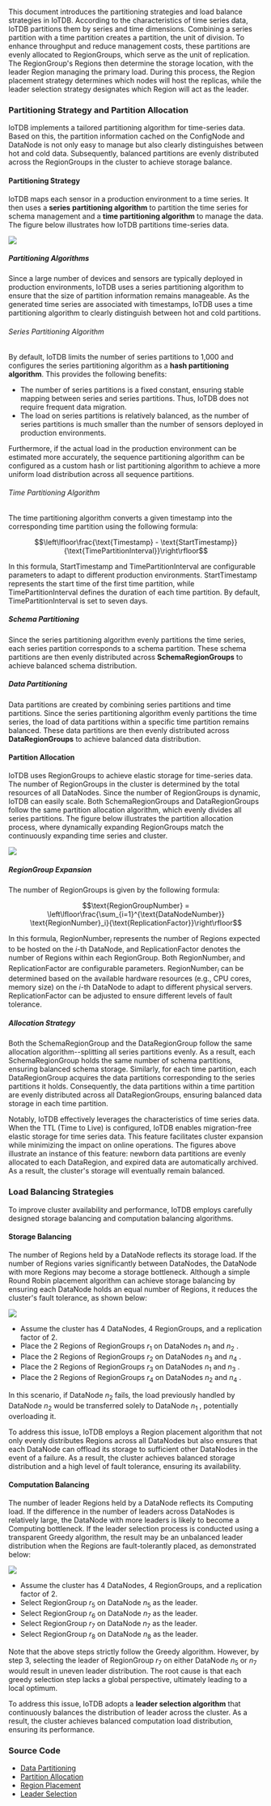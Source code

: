 <!--

    Licensed to the Apache Software Foundation (ASF) under one
    or more contributor license agreements.  See the NOTICE file
    distributed with this work for additional information
    regarding copyright ownership.  The ASF licenses this file
    to you under the Apache License, Version 2.0 (the
    "License"); you may not use this file except in compliance
    with the License.  You may obtain a copy of the License at
    
        http://www.apache.org/licenses/LICENSE-2.0
    
    Unless required by applicable law or agreed to in writing,
    software distributed under the License is distributed on an
    "AS IS" BASIS, WITHOUT WARRANTIES OR CONDITIONS OF ANY
    KIND, either express or implied.  See the License for the
    specific language governing permissions and limitations
    under the License.

-->

This document introduces the partitioning strategies and load balance strategies in IoTDB. According to the characteristics of time series data, IoTDB partitions them by series and time dimensions. Combining a series partition with a time partition creates a partition, the unit of division. To enhance throughput and reduce management costs, these partitions are evenly allocated to RegionGroups, which serve as the unit of replication. The RegionGroup's Regions then determine the storage location, with the leader Region managing the primary load. During this process, the Region placement strategy determines which nodes will host the replicas, while the leader selection strategy designates which Region will act as the leader.

### Partitioning Strategy and Partition Allocation

IoTDB implements a tailored partitioning algorithm for time-series data. Based on this, the partition information cached on the ConfigNode and DataNode is not only easy to manage but also clearly distinguishes between hot and cold data. Subsequently, balanced partitions are evenly distributed across the RegionGroups in the cluster to achieve storage balance.

#### Partitioning Strategy

IoTDB maps each sensor in a production environment to a time series. It then uses a **series** **partitioning algorithm** to partition the time series for schema management and a **time partitioning algorithm** to manage the data. The figure below illustrates how IoTDB partitions time-series data.

![](/img/partition_table_en.png)

##### Partitioning Algorithms

Since a large number of devices and sensors are typically deployed in production environments, IoTDB uses a series partitioning algorithm to ensure that the size of partition information remains manageable. As the generated time series are associated with timestamps, IoTDB uses a time partitioning algorithm to clearly distinguish between hot and cold partitions.

###### Series Partitioning Algorithm

By default, IoTDB limits the number of series partitions to 1,000 and configures the series partitioning algorithm as a **hash partitioning algorithm**. This provides the following benefits:

- The number of series partitions is a fixed constant, ensuring stable mapping between series and series partitions. Thus, IoTDB does not require frequent data migration.
- The load on series partitions is relatively balanced, as the number of series partitions is much smaller than the number of sensors deployed in production environments.

Furthermore, if the actual load in the production environment can be estimated more accurately, the sequence partitioning algorithm can be configured as a custom hash or list partitioning algorithm to achieve a more uniform load distribution across all sequence partitions.

###### Time Partitioning Algorithm

The time partitioning algorithm converts a given timestamp into the corresponding time partition using the following formula:

$$\left\lfloor\frac{\text{Timestamp} - \text{StartTimestamp}}{\text{TimePartitionInterval}}\right\rfloor$$

In this formula, $\text{StartTimestamp}$ and $\text{TimePartitionInterval}$ are configurable parameters to adapt to different production environments. $\text{StartTimestamp}$ represents the start time of the first time partition, while $\text{TimePartitionInterval}$ defines the duration of each time partition. By default, $\text{TimePartitionInterval}$ is set to seven days.

##### Schema Partitioning

Since the series partitioning algorithm evenly partitions the time series, each series partition corresponds to a schema partition. These schema partitions are then evenly distributed across **SchemaRegionGroups** to achieve balanced schema distribution.

##### Data Partitioning

Data partitions are created by combining series partitions and time partitions. Since the series partitioning algorithm evenly partitions the time series, the load of data partitions within a specific time partition remains balanced. These data partitions are then evenly distributed across **DataRegionGroups** to achieve balanced data distribution.

#### Partition Allocation

IoTDB uses RegionGroups to achieve elastic storage for time-series data. The number of RegionGroups in the cluster is determined by the total resources of all DataNodes. Since the number of RegionGroups is dynamic, IoTDB can easily scale. Both SchemaRegionGroups and DataRegionGroups follow the same partition allocation algorithm, which evenly divides all series partitions. The figure below illustrates the partition allocation process, where dynamically expanding RegionGroups match the continuously expanding time series and cluster.

![](/img/partition_allocation_en.png)

##### RegionGroup  Expansion

The number of RegionGroups is given by the following formula:

$$\text{RegionGroupNumber} = \left\lfloor\frac{\sum_{i=1}^{\text{DataNodeNumber}} \text{RegionNumber}_i}{\text{ReplicationFactor}}\right\rfloor$$

In this formula, $\text{RegionNumber}_i$ represents the number of Regions expected to be hosted on the  $i$-th DataNode, and $\text{ReplicationFactor}$ denotes the number of Regions within each RegionGroup. Both $\text{RegionNumber}_i$ and $\text{ReplicationFactor}$ are configurable parameters. $\text{RegionNumber}_i$ can be determined based on the available hardware resources (e.g., CPU cores, memory size) on the  $i$-th DataNode to adapt to different physical servers. $\text{ReplicationFactor}$ can be adjusted to ensure different levels of fault tolerance.

##### Allocation Strategy

Both the SchemaRegionGroup and the DataRegionGroup follow the same allocation algorithm--splitting all series partitions evenly. As a result, each SchemaRegionGroup holds the same number of schema partitions, ensuring balanced schema storage. Similarly, for each time partition, each DataRegionGroup acquires the data partitions corresponding to the series partitions it holds. Consequently, the data partitions within a time partition are evenly distributed across all DataRegionGroups, ensuring balanced data storage in each time partition.

Notably, IoTDB effectively leverages the characteristics of time series data. When the TTL (Time to Live) is configured, IoTDB enables migration-free elastic storage for time series data. This feature facilitates cluster expansion while minimizing the impact on online operations. The figures above illustrate an instance of this feature: newborn data partitions are evenly allocated to each DataRegion, and expired data are automatically archived. As a result, the cluster's storage will eventually remain balanced.

### Load Balancing Strategies

To improve cluster availability and performance, IoTDB employs carefully designed storage balancing and computation balancing algorithms.

#### Storage Balancing

The number of Regions held by a DataNode reflects its storage load. If the number of Regions varies significantly between DataNodes, the DataNode with more Regions may become a storage bottleneck. Although a simple Round Robin placement algorithm can achieve storage balancing by ensuring each DataNode holds an equal number of Regions, it reduces the cluster's fault tolerance, as shown below:

![](/img/placement_en.png)

- Assume the cluster has 4 DataNodes, 4 RegionGroups, and a replication factor of 2.
- Place the 2 Regions of RegionGroups $r_1$ on DataNodes $n_1$ and  $n_2$ .
- Place the 2 Regions of RegionGroups $r_2$ on DataNodes $n_3$ and  $n_4$ .
- Place the 2 Regions of RegionGroups $r_3$ on DataNodes $n_1$ and  $n_3$ .
- Place the 2 Regions of RegionGroups $r_4$ on DataNodes $n_2$ and  $n_4$ .

In this scenario, if DataNode $n_2$  fails, the load previously handled by DataNode $n_2$  would be transferred solely to DataNode $n_1$ , potentially overloading it.

To address this issue, IoTDB employs a Region placement algorithm that not only evenly distributes Regions across all DataNodes but also ensures that each DataNode can offload its storage to sufficient other DataNodes in the event of a failure. As a result, the cluster achieves balanced storage distribution and a high level of fault tolerance, ensuring its availability.

#### Computation Balancing

The number of leader Regions held by a DataNode reflects its Computing load. If the difference in the number of leaders across DataNodes is relatively large, the DataNode with more leaders is likely to become a Computing bottleneck. If the leader selection process is conducted using a transparent Greedy algorithm, the result may be an unbalanced leader distribution when the Regions are fault-tolerantly placed, as demonstrated below:

![](/img/selection_en.png)

- Assume the cluster has 4 DataNodes, 4 RegionGroups, and a replication factor of 2.
- Select RegionGroup $r_5$ on DataNode $n_5$ as the leader.
- Select RegionGroup $r_6$ on DataNode $n_7$ as the leader.
- Select RegionGroup $r_7$ on DataNode $n_7$ as the leader.
- Select RegionGroup $r_8$ on DataNode $n_8$ as the leader.

Note that the above steps strictly follow the Greedy algorithm. However, by step 3, selecting the leader of RegionGroup $r_7$ on either DataNode $n_5$ or $n_7$ would result in uneven leader distribution. The root cause is that each greedy selection step lacks a global perspective, ultimately leading to a local optimum.

To address this issue, IoTDB adopts a **leader selection algorithm** that continuously balances the distribution of leader across the cluster. As a result, the cluster achieves balanced computation load distribution, ensuring its performance.

### Source Code

- [Data Partitioning](https://github.com/apache/iotdb/tree/master/iotdb-core/node-commons/src/main/java/org/apache/iotdb/commons/partition)
- [Partition Allocation](https://github.com/apache/iotdb/tree/master/iotdb-core/confignode/src/main/java/org/apache/iotdb/confignode/manager/load/balancer/partition)
- [Region Placement](https://github.com/apache/iotdb/tree/master/iotdb-core/confignode/src/main/java/org/apache/iotdb/confignode/manager/load/balancer/region)
- [Leader Selection](https://github.com/apache/iotdb/tree/master/iotdb-core/confignode/src/main/java/org/apache/iotdb/confignode/manager/load/balancer/router/leader)